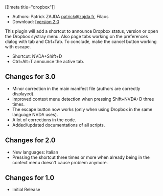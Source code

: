 [[!meta title="dropbox"]]

* Authors: Patrick ZAJDA <patrick@zajda.fr>, Filaos
* Download: [[version 2.0][downloadLink]

This plugin will add a shortcut to announce Dropbox status, version or open the Dropbox systray menu.
Also page tabs working on the preferences dialog with tab and Ctrl+Tab.
To conclude, make the cancel button working with escape.

* Shortcut: NVDA+Shift+D
* Ctrl+Alt+T announce the active tab.

## Changes for 3.0 ##

* Minor correction in the main manifest file (authors are correctly displayed).
* Improved context menu detection when pressing Shift+NVDA+D three times.
* The escape button now works (only when using Dropbox in the same language NVDA uses).
* A lot of corrections in the code.
* Added/updated documentations of all scripts.

## Changes for 2.0 ##

* New languages: Italian
* Pressing the shortcut three times or more when already being in the context menu doesn't cause problem anymore.

## Changes for 1.0 ##

* Initial Release

[downloadLink]: http://patrick.zajda.fr/nvda/DropboxPlugin.nvda-addon
